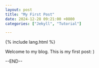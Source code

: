 ```yaml
---
layout: post
title: "My First Post"
date: 2024-12-28 09:21:00 +0800
categories: ["Jekyll", "Tutorial"]

---
```

{% include lang.html %}
<p>Welcome to my blog. This is my first post: )</p>

--END--

<script src="https://utteranc.es/client.js"
        repo="BG4JTS.github.io"
        issue-term="pathname"
        label="Comments"
        theme="github-light"
        crossorigin="anonymous"
        async>
	</script>


